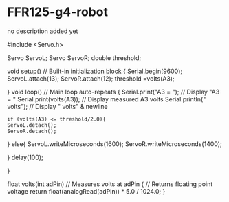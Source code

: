 # FFR125-g4-robot
no description added yet

#include <Servo.h>

Servo ServoL;
Servo ServoR;
double threshold;

void setup() // Built-in initialization block
{
  Serial.begin(9600);
  ServoL.attach(13);
  ServoR.attach(12);
  threshold =volts(A3);
  
}
void loop() // Main loop auto-repeats
{
  Serial.print("A3 = "); // Display "A3 = "
  Serial.print(volts(A3)); // Display measured A3 volts
  Serial.println(" volts"); // Display " volts" & newline
  
    if (volts(A3) <= threshold/2.0){
    ServoL.detach();
    ServoR.detach();
  }
  else{
    ServoL.writeMicroseconds(1600);
    ServoR.writeMicroseconds(1400);
    
  }
  delay(100); 

}



float volts(int adPin) // Measures volts at adPin
{ // Returns floating point voltage
  return float(analogRead(adPin)) * 5.0 / 1024.0;
}
